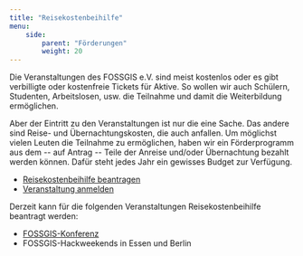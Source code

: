 ```yaml
---
title: "Reisekostenbeihilfe"
menu:
    side:
        parent: "Förderungen"
        weight: 20
---
```


Die Veranstaltungen des FOSSGIS e.V. sind meist kostenlos oder es gibt
verbilligte oder kostenfreie Tickets für Aktive. So wollen wir auch Schülern,
Studenten, Arbeitslosen, usw. die Teilnahme und damit die Weiterbildung
ermöglichen.

Aber der Eintritt zu den Veranstaltungen ist nur die eine Sache. Das andere
sind Reise- und Übernachtungskosten, die auch anfallen. Um möglichst vielen
Leuten die Teilnahme zu ermöglichen, haben wir ein Förderprogramm aus dem
-- auf Antrag -- Teile der Anreise und/oder Übernachtung bezahlt
werden können. Dafür steht jedes Jahr ein gewisses Budget zur Verfügung.

* [Reisekostenbeihilfe beantragen](/förderungen/reisekostenbeihilfe-beantragen)
* [Veranstaltung anmelden](/förderungen/veranstaltung-zur-reisekostenbeihilfe-anmelden)

Derzeit kann für die folgenden Veranstaltungen Reisekostenbeihilfe beantragt
werden:

* [FOSSGIS-Konferenz](https://fossgis-konferenz.de/)
* FOSSGIS-Hackweekends in Essen und Berlin

